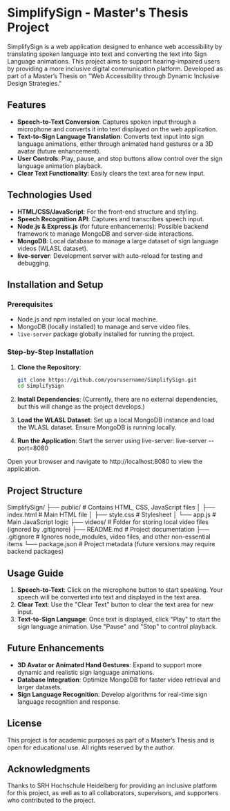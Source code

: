 # SimplifySign - Master's Thesis Project

SimplifySign is a web application designed to enhance web accessibility by translating spoken language into text and converting the text into Sign Language animations. This project aims to support hearing-impaired users by providing a more inclusive digital communication platform. Developed as part of a Master’s Thesis on "Web Accessibility through Dynamic Inclusive Design Strategies."

## Features

- **Speech-to-Text Conversion**: Captures spoken input through a microphone and converts it into text displayed on the web application.
- **Text-to-Sign Language Translation**: Converts text input into sign language animations, either through animated hand gestures or a 3D avatar (future enhancement).
- **User Controls**: Play, pause, and stop buttons allow control over the sign language animation playback.
- **Clear Text Functionality**: Easily clears the text area for new input.

## Technologies Used

- **HTML/CSS/JavaScript**: For the front-end structure and styling.
- **Speech Recognition API**: Captures and transcribes speech input.
- **Node.js & Express.js** (for future enhancements): Possible backend framework to manage MongoDB and server-side interactions.
- **MongoDB**: Local database to manage a large dataset of sign language videos (WLASL dataset).
- **live-server**: Development server with auto-reload for testing and debugging.

## Installation and Setup

### Prerequisites

- Node.js and npm installed on your local machine.
- MongoDB (locally installed) to manage and serve video files.
- `live-server` package globally installed for running the project.

### Step-by-Step Installation

1. **Clone the Repository**:
   ```bash
   git clone https://github.com/yourusername/SimplifySign.git
   cd SimplifySign

2. **Install Dependencies**: (Currently, there are no external dependencies, but this will change as the project develops.)

3. **Load the WLASL Dataset**:
Set up a local MongoDB instance and load the WLASL dataset. Ensure MongoDB is running locally.

4. **Run the Application**: Start the server using live-server:
live-server --port=8080

Open your browser and navigate to http://localhost:8080 to view the application.

## Project Structure

SimplifySign/
├── public/                    # Contains HTML, CSS, JavaScript files
│   ├── index.html             # Main HTML file
│   ├── style.css              # Stylesheet
│   └── app.js                 # Main JavaScript logic
├── videos/                    # Folder for storing local video files (ignored by .gitignore)
├── README.md                  # Project documentation
├── .gitignore                 # Ignores node_modules, video files, and other non-essential items
└── package.json               # Project metadata (future versions may require backend packages)


## Usage Guide
1. **Speech-to-Text**: Click on the microphone button to start speaking. Your speech will be converted into text and displayed in the text area.
2. **Clear Text**: Use the "Clear Text" button to clear the text area for new input.
3. **Text-to-Sign Language**: Once text is displayed, click "Play" to start the sign language animation. Use "Pause" and "Stop" to control playback.

## Future Enhancements
- **3D Avatar or Animated Hand Gestures**: Expand to support more dynamic and realistic sign language animations.
- **Database Integration**: Optimize MongoDB for faster video retrieval and larger datasets.
- **Sign Language Recognition**: Develop algorithms for real-time sign language recognition and response.

## License
This project is for academic purposes as part of a Master’s Thesis and is open for educational use. All rights reserved by the author.

## Acknowledgments
Thanks to SRH Hochschule Heidelberg for providing an inclusive platform for this project, as well as to all collaborators, supervisors, and supporters who contributed to the project.
